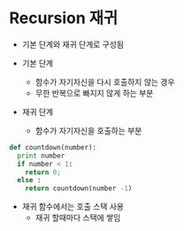 # Recursion 재귀

- 기본 단계와 재귀 단계로 구성됨

- 기본 단계
  - 함수가 자기자신을 다시 호출하지 않는 경우
  - 무한 반복으로 빠지지 않게 하는 부분
- 재귀 단계
  - 함수가 자기자신을 호출하는 부분

```python
def countdown(number):
  print number
  if number < 1:
    return 0;
  else :
    return countdown(number -1)
```

- 재귀 함수에서는 호출 스택 사용
  - 재귀 할때마다 스택에 쌓임